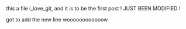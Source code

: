 this a file i_love_git, and it is to be the first post ! JUST BEEN MODIFIED !

got to add the new line
woooooooooooow
